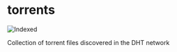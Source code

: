 torrents 
========
![Indexed](https://img.shields.io/badge/indexed-215427-blue)

Collection of torrent files discovered in the DHT network
